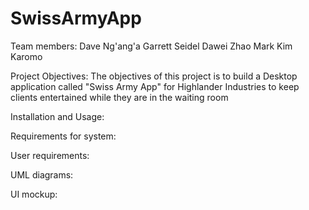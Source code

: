 # SwissArmyApp

Team members:
  Dave	Ng'ang'a
  Garrett	Seidel
  Dawei	Zhao
  Mark Kim	Karomo

Project Objectives:
The objectives of this project is to build a Desktop application called "Swiss Army App" for Highlander Industries to keep clients entertained while they are in the waiting room 

Installation and Usage:

Requirements for system:

User requirements:

UML diagrams:

UI mockup:
